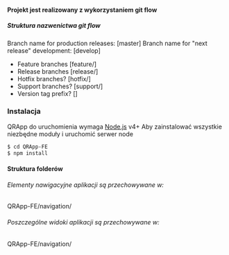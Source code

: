 #### Projekt jest realizowany z wykorzystaniem git flow
##### Struktura nazwenictwa git flow
Branch name for production releases: [master]
Branch name for "next release" development: [develop]
 - Feature branches [feature/]
 - Release branches [release/]
 - Hotfix branches? [hotfix/]
 - Support branches? [support/]
 - Version tag prefix? []


### Instalacja

QRApp do uruchomienia wymaga [Node.js](https://nodejs.org/) v4+
Aby zainstalować wszystkie niezbędne moduły i uruchomić serwer node

```sh
$ cd QRApp-FE
$ npm install
```

#### Struktura folderów
###### Elementy nawigacyjne aplikacji są przechowywane w:
QRApp-FE/navigation/
###### Poszczególne widoki aplikacji są przechowywane w:
QRApp-FE/navigation/
